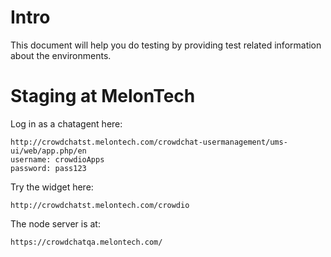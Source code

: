 Intro
=====
This document will help you do testing by providing test related information about the environments.

Staging at MelonTech
====================
Log in as a chatagent here:

    http://crowdchatst.melontech.com/crowdchat-usermanagement/ums-ui/web/app.php/en
    username: crowdioApps
    password: pass123
	
Try the widget here:

    http://crowdchatst.melontech.com/crowdio
    
The node server is at:

    https://crowdchatqa.melontech.com/